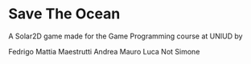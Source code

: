 # Save The Ocean

A Solar2D game made for the Game Programming course at UNIUD by

Fedrigo Mattia
Maestrutti Andrea
Mauro Luca
Not Simone
